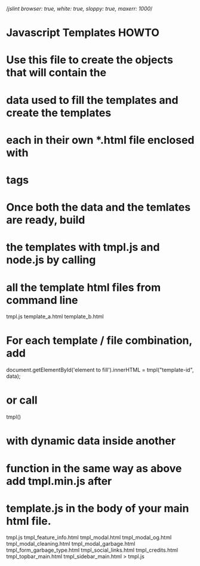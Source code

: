 /*jslint browser: true, white: true, sloppy: true, maxerr: 1000*/
# Javascript Templates HOWTO
#   Use this file to create the objects that will contain the
#   data used to fill the templates and create the templates 
#   each in their own *.html file enclosed with 
   <script type="text/x-tmpl" id="template-id"></script> 
#   tags
#   Once both the data and the temlates are ready, build
#   the templates with tmpl.js and node.js by calling
#   all the template html files from command line

   tmpl.js template_a.html template_b.html
   
#   For each template / file combination, add

   document.getElementById('element to fill').innerHTML = tmpl("template-id", data);
#   or call 

tmpl() 

#  with dynamic data inside another 
#  function in the same way as above add tmpl.min.js after 
#  template.js in the body of your main html file.

tmpl.js tmpl_feature_info.html tmpl_modal.html tmpl_modal_og.html tmpl_modal_cleaning.html tmpl_modal_garbage.html tmpl_form_garbage_type.html tmpl_social_links.html tmpl_credits.html tmpl_topbar_main.html tmpl_sidebar_main.html > tmpl.js